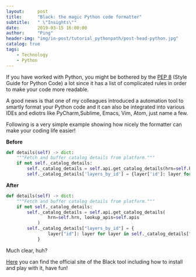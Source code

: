 ```yaml
---
layout:     post
title:      "Black: the magic Python code formatter"
subtitle:   " \"Insights\""
date:       2019-03-15 16:00:00
author:     "Ping"
header-img: "img/in-post/tutorial_pythonpath/post-head-python.jpg"
catalog: true
tags:
    - Technology
    - Python
---
```


If you have worked with Python, you might be bothered by the [PEP 8](https://www.python.org/dev/peps/pep-0008/)
(Style Guide for Python Code) a lot since it has a list of complicated rules in order to make your code more readable.

A good news is that one of my colleagues introduced a automation tool to smartly format your Python code and it can 
also be integrated into various IDEs and ediotrs like PyCharm,Sublime, Emacs, Vim, Atom, just name a few. 

Following is a very simple example showing how nicely the formatter can make your coding life easier!
 
**Before**
```python
def details(self) -> dict:
    """Fetch and buffer catalog details from platform."""
    if not self._catalog_details:
        self._catalog_details = self.api.get_catalog_details(hrn=self.hrn, lookup_apis=self.apis)
        self._catalog_details['layers_by_id'] = {layer['id']: layer for layer in self._catalog_details['layers']}

```

**After**
```python
def details(self) -> dict:
    """Fetch and buffer catalog details from platform."""
    if not self._catalog_details:
        self._catalog_details = self.api.get_catalog_details(
                hrn=self.hrn, lookup_apis=self.apis
            )
        self._catalog_details["layers_by_id"] = {
                layer["id"]: layer for layer in self._catalog_details["layers"]
            }

```

Much clear, huh?

[Here](https://github.com/ambv/black) you can find the official site of the Black tool including how to install and play with it, have fun!

